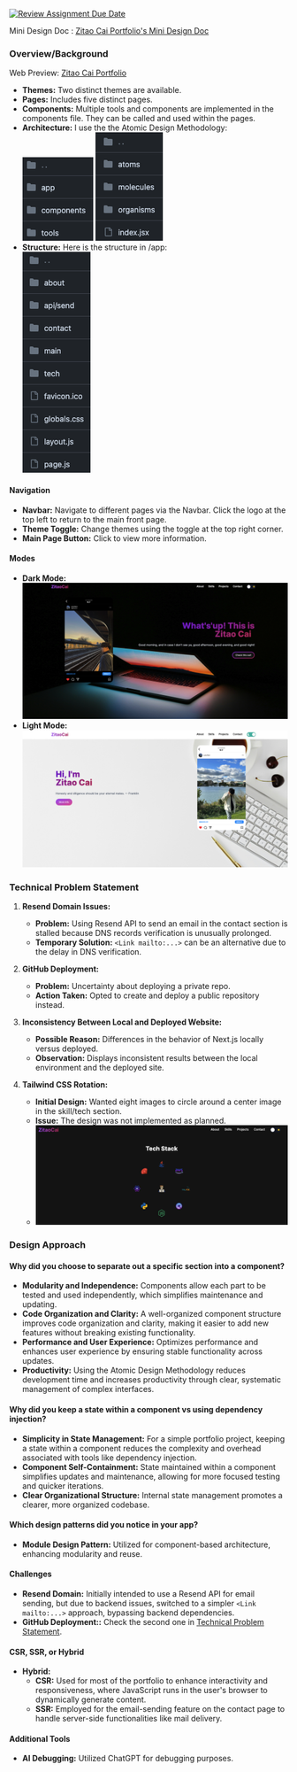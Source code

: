 [![Review Assignment Due Date](https://classroom.github.com/assets/deadline-readme-button-24ddc0f5d75046c5622901739e7c5dd533143b0c8e959d652212380cedb1ea36.svg)](https://classroom.github.com/a/HTz23s4q)

Mini Design Doc
: [Zitao Cai Portfolio's Mini Design Doc
](https://docs.google.com/document/d/1Zn0-Pr0wi5Bllz5X7PDCx_5e11ovmi0s-nUUhwyNaQE/edit)

### Overview/Background

Web Preview: [Zitao Cai Portfolio](https://cztcffsni.github.io/NU-Portfolio-zitao/)

- **Themes:** Two distinct themes are available.
- **Pages:** Includes five distinct pages.
- **Components:** Multiple tools and components are implemented in the components file. They can be called and used within the pages.
- **Architecture:** I use the the Atomic Design Methodology: <br>![Structure 1](./mini-design-doc-images/1.png) ![Structure 2](./mini-design-doc-images/2.png) 
- **Structure:** Here is the structure in /app: <br>![Structure 3](./mini-design-doc-images/3.png) 

#### Navigation
- **Navbar:** Navigate to different pages via the Navbar. Click the logo at the top left to return to the main front page.
- **Theme Toggle:** Change themes using the toggle at the top right corner.
- **Main Page Button:** Click to view more information.

#### Modes
- **Dark Mode:** ![Dark Mode](./mini-design-doc-images/4.png) 
- **Light Mode:** ![Light Mode](./mini-design-doc-images/5.png) 

### Technical Problem Statement

1. **Resend Domain Issues:**
   - **Problem:** Using Resend API to send an email in the contact section is stalled because DNS records verification is unusually prolonged.
   - **Temporary Solution:** `<Link mailto:...>` can be an alternative due to the delay in DNS verification.

2. **GitHub Deployment:**
   - **Problem:** Uncertainty about deploying a private repo.
   - **Action Taken:** Opted to create and deploy a public repository instead.

3. **Inconsistency Between Local and Deployed Website:**
   - **Possible Reason:** Differences in the behavior of Next.js locally versus deployed.
   - **Observation:** Displays inconsistent results between the local environment and the deployed site.

4. **Tailwind CSS Rotation:**
   - **Initial Design:** Wanted eight images to circle around a center image in the skill/tech section.
   - **Issue:** The design was not implemented as planned.
   - ![Tailwind CSS Rotation](./mini-design-doc-images/6.png) 

### Design Approach

#### Why did you choose to separate out a specific section into a component?
- **Modularity and Independence:** Components allow each part to be tested and used independently, which simplifies maintenance and updating.
- **Code Organization and Clarity:** A well-organized component structure improves code organization and clarity, making it easier to add new features without breaking existing functionality.
- **Performance and User Experience:** Optimizes performance and enhances user experience by ensuring stable functionality across updates.
- **Productivity:** Using the Atomic Design Methodology reduces development time and increases productivity through clear, systematic management of complex interfaces.

#### Why did you keep a state within a component vs using dependency injection?
- **Simplicity in State Management:** For a simple portfolio project, keeping a state within a component reduces the complexity and overhead associated with tools like dependency injection.
- **Component Self-Containment:** State maintained within a component simplifies updates and maintenance, allowing for more focused testing and quicker iterations.
- **Clear Organizational Structure:** Internal state management promotes a clearer, more organized codebase.

#### Which design patterns did you notice in your app?
- **Module Design Pattern:** Utilized for component-based architecture, enhancing modularity and reuse.

#### Challenges
- **Resend Domain:** Initially intended to use a Resend API for email sending, but due to backend issues, switched to a simpler `<Link mailto:...>` approach, bypassing backend dependencies.
- **GitHub Deployment::** Check the second one in [Technical Problem Statement](#technical-problem-statement).

#### CSR, SSR, or Hybrid
- **Hybrid:**
  - **CSR:** Used for most of the portfolio to enhance interactivity and responsiveness, where JavaScript runs in the user's browser to dynamically generate content.
  - **SSR:** Employed for the email-sending feature on the contact page to handle server-side functionalities like mail delivery.

#### Additional Tools
- **AI Debugging:** Utilized ChatGPT for debugging purposes.
